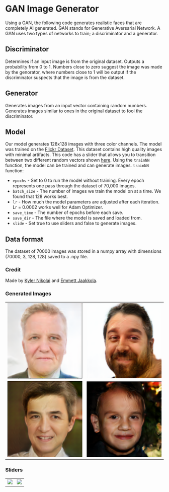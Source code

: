 # GAN Image Generator
Using a GAN, the following code generates realistic faces that are completely AI generated.
GAN stands for Generative Aversarial Network.
A GAN uses two types of networks to train; a discriminator and a generator.
## Discriminator
Determines if an input image is from the original dataset. Outputs a probability from 0 to 1. Numbers close to zero suggest the image was made by the genorator, where numbers close to 1 will be output if the discriminator suspects that the image is from the dataset.
## Generator
Generates images from an input vector containing random numbers. Generates images similar to ones in the original dataset to fool the discriminator.
## Model
Our model generates 128x128 images with three color channels. The model was trained on the
[Flickr Dataset](https://github.com/NVlabs/ffhq-dataset). This dataset contains high quality images with minimal artifacts. This code has a slider that allows you to transition between two different random vectors shown [here](#sliders).
Using the `trainNN` function, the model can be trained and can generate images.
`trainNN` function:
- `epochs` - Set to 0 to run the model without training. Every epoch represents one pass through the dataset of 70,000 images.
- `batch_size` - The number of images we train the model on at a time. We found that 128 works best.
- `lr` - How much the model parameters are adjusted after each iteration. Lr = 0.0002 works well for Adam Optimizer.
- `save_time` - The number of epochs before each save.
- `save_dir` - The file where the model is saved and loaded from.
- `slide` - Set true to use sliders and false to generate images.
## Data format
The dataset of 70000 images was stored in a numpy array with dimensions (70000, 3, 128, 128) saved to a .npy file.

### Credit
Made by [Kyler Nikolai](https://www.linkedin.com/in/kylernikolai/) and [Emmett Jaakkola](https://www.linkedin.com/in/emmett-jaakkola-234667208/).

### Generated Images
<table>
  <tr>
    <td><img src="Images/face4.png" width="100%"/></td>
    <td><img src="Images/face5.png" width="100%"/></td>
  </tr>
  <tr>
    <td><img src="Images/face6.png" width="100%"/></td>
    <td><img src="Images/face7.png" width="100%"/></td>
  </tr>
</table>

### Sliders <a id="sliders"></a>
<table>
  <tr>
    <td><img src="Images/slider0.gif" width="270px"/></td>
    <td><img src="Images/slider1.gif" width="270px"/></td>
  </tr>
</table>
